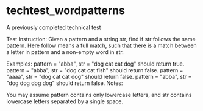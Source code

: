 # techtest_wordpatterns
A previously completed technical test

Test Instruction: Given a pattern and a string str, find if str follows the same pattern.
Here follow means a full match, such that there is a match between a letter in pattern and a non-empty word in str.

Examples:
pattern = "abba", str = "dog cat cat dog" should return true.
pattern = "abba", str = "dog cat cat fish" should return false.
pattern = "aaaa", str = "dog cat cat dog" should return false.
pattern = "abba", str = "dog dog dog dog" should return false.
Notes:

You may assume pattern contains only lowercase letters, and str contains lowercase letters separated by a single space.
